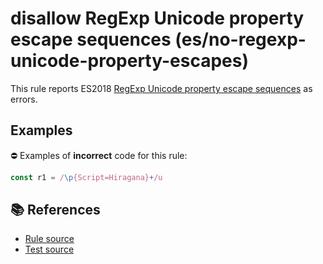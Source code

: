# disallow RegExp Unicode property escape sequences (es/no-regexp-unicode-property-escapes)

This rule reports ES2018 [RegExp Unicode property escape sequences](https://github.com/tc39/proposal-regexp-unicode-property-escapes#readme) as errors.

## Examples

⛔ Examples of **incorrect** code for this rule:

```js
const r1 = /\p{Script=Hiragana}+/u
```

## 📚 References

- [Rule source](https://github.com/mysticatea/eslint-plugin-es/blob/v1.2.0/lib/rules/no-regexp-unicode-property-escapes.js)
- [Test source](https://github.com/mysticatea/eslint-plugin-es/blob/v1.2.0/tests/lib/rules/no-regexp-unicode-property-escapes.js)
